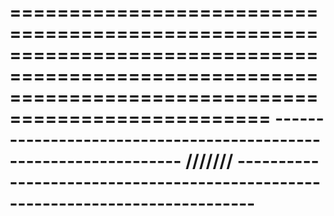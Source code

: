 ========================================================================================================================================================
----------------------------------------------------------------- /////// ------------------------------------------------------------------------------
========================================================================================================================================================